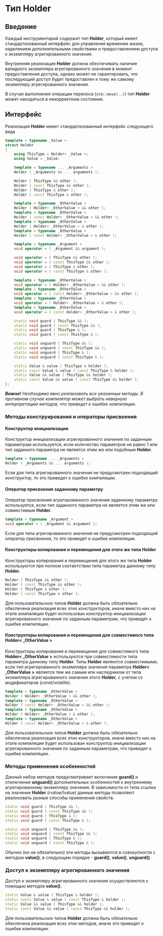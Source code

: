 # Тип Holder

## Введение

Каждый инструментарий содержит тип **Holder**, который имеет стандартизованный интерфейс для управления временем жизни, наделением дополнительными свойствами и предоставлением доступа к экземпляру агрегированного значения.

Внутренняя реализация **Holder** должна обеспечивать наличие валидного экземпляра агрегированного значения в момент предоставления доступа, однако может не гарантировать, что последующий доступ будет предоставлен к тому же самому экземпляру агрегированного значения.

В случае выполнения операции переноса (`std::move(..)`) тип **Holder** может находиться в некорректном состоянии.

## Интерфейс

Реализация **Holder** имеет стандартизованный интерфейс следующего вида

```cpp
template < typename _Value >
struct Holder
{
    using ThisType = Holder< _Value >;
    using Value = _Value;

    template < typename ... _Arguments >
    Holder ( _Arguments && ... arguments );

    Holder ( ThisType && other );
    Holder ( const ThisType && other );
    Holder ( ThisType & other );
    Holder ( const ThisType & other );

    template < typename _OtherValue >
    Holder ( Holder< _OtherValue > && other );
    template < typename _OtherValue >
    Holder ( const Holder< _OtherValue > && other );
    template < typename _OtherValue >
    Holder ( Holder< _OtherValue > & other );
    template < typename _OtherValue >
    Holder ( const Holder< _OtherValue > & other );

    template < typename _Argument >
    void operator = ( _Argument && argument );

    void operator = ( ThisType && other );
    void operator = ( const ThisType && other );
    void operator = ( ThisType & other );
    void operator = ( const ThisType & other );

    template < typename _OtherValue >
    void operator = ( Holder< _OtherValue > && other );
    template < typename _OtherValue >
    void operator = ( const Holder< _OtherValue > && other );
    template < typename _OtherValue >
    void operator = ( Holder< _OtherValue > & other );
    template < typename _OtherValue >
    void operator = ( const Holder< _OtherValue > & other );

    static void guard ( ThisType && );
    static void guard ( const ThisType && );
    static void guard ( ThisType & );
    static void guard ( const ThisType & );

    static void unguard ( ThisType && );
    static void unguard ( const ThisType && );
    static void unguard ( ThisType & );
    static void unguard ( const ThisType & );

    static Value & value ( ThisType & holder );
    static const Value & value ( const ThisType & holder );
    static Value && value ( ThisType && holder );
    static const Value && value ( const ThisType && holder );
};
```

***Важно!*** *Необходимо явно реализовать все указанные методы. В противном случае компилятор может выбрать неверную интерпретацию методов, что приведет к ошибке компиляции.*

### Методы конструирования и операторы присвоения

#### Конструктор инициализации

Конструктор инициализации агрегированного значения по заданным параметрам используется, если количество параметров не равно 1 или тип заданного параметра не является этим же или подобным **Holder**.

```cpp
template < typename ... _Arguments >
Holder ( _Arguments && ... arguments );
```

Если для типа агрегированного значения не предусмотрен подходящий конструктор, то это приведет к ошибке компиляции.

#### Оператор присвоения заданному параметру

Оператор присвоения агрегированного значения заданному параметру используется, если тип заданного параметра не является этим же или совместимым **Holder**.

```cpp
template < typename _Argument >
void operator = ( _Argument && argument );
```
Если для типа агрегированного значения не предусмотрен подходящий оператор присвоения, то это приведет к ошибке компиляции.

#### Конструкторы копирования и перемещения для этого же типа Holder

Конструкторы копирования и перемещения для этого же типа **Holder** используются при полном соответствии типа параметра данному типу **Holder**.

```cpp
Holder ( ThisType && other );
Holder ( const ThisType && other );
Holder ( ThisType & other );
Holder ( const ThisType & other );
```

Для пользовательских типов **Holder** должна быть обязательно обеспечена реализация всех этих конструкторов, иначе вместо них на этапе компиляции будет использован конструктор инициализации агрегированного значения по заданным параметрам, что приведет к ошибке компиляции.

#### Конструкторы копирования и перемещения для совместимого типа Holder< _OtherValue >

Конструкторы копирования и перемещения для совместимого типа **Holder< _OtherValue >** используются при совместимости типа параметра данному типу **Holder**. Типы **Holder** являются совместимыми, если тип агрегированного экземпляра значения параметра **Holder< _OtherValue >** является тем же самым или наследником от типа экземпляра агрегированного значения этого **Holder**, с учетом cv модификаторов (const/volatile).

```cpp
template < typename _OtherValue >
Holder ( Holder< _OtherValue > && other );
template < typename _OtherValue >
Holder ( const Holder< _OtherValue > && other );
template < typename _OtherValue >
Holder ( Holder< _OtherValue > & other );
template < typename _OtherValue >
Holder ( const Holder< _OtherValue > & other );
```

Для пользовательских типов **Holder** должна быть обязательно обеспечена реализация всех этих конструкторов, иначе вместо них на этапе компиляции будет использован конструктор инициализации агрегированного значения по заданным параметрам, что приведет к ошибке компиляции.

### Методы применения особенностей

Данный набор методов предусматривает включение **guard()** и отключение **unguard()** дополнительных особенностей к внутреннему агрегированному экземпляру значения. В зависимости от типа ссылки на значение **Holder** (rvalue/lvalue) данные методы позволяют реализовать разные способы применения свойств.

```cpp
static void guard ( ThisType && );
static void guard ( const ThisType && );
static void guard ( ThisType & );
static void guard ( const ThisType & );

static void unguard ( ThisType && );
static void unguard ( const ThisType && );
static void unguard ( ThisType & );
static void unguard ( const ThisType & );
```

Обычно (но не обязательно) эти методы вызываются в совокупности с методом **value()**, в следующем порядке - **guard()**, **value()**, **unguard()**.

### Доступ к экземпляру агрегированного значения

Доступ к экземпляру агрегированного значения осуществляются с помощью методов **value()**.

```cpp
static Value & value ( ThisType & holder );
static const Value & value ( const ThisType & holder );
static Value && value ( ThisType && holder );
static const Value && value ( const ThisType && holder );
```

Для пользовательских типов **Holder** должна быть обязательно обеспечена реализация всех этих методов, иначе это приведет к ошибке компиляции.
